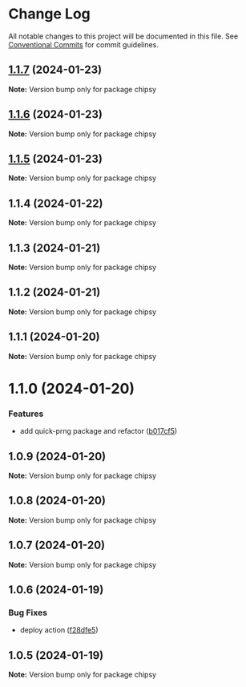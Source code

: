 # Change Log

All notable changes to this project will be documented in this file.
See [Conventional Commits](https://conventionalcommits.org) for commit guidelines.

## [1.1.7](https://github.com/lokesh-coder/chipsy/compare/chipsy@1.1.6...chipsy@1.1.7) (2024-01-23)

**Note:** Version bump only for package chipsy

## [1.1.6](https://github.com/lokesh-coder/chipsy/compare/chipsy@1.1.5...chipsy@1.1.6) (2024-01-23)

**Note:** Version bump only for package chipsy

## [1.1.5](https://github.com/lokesh-coder/chipsy/compare/chipsy@1.1.4...chipsy@1.1.5) (2024-01-23)

**Note:** Version bump only for package chipsy

## 1.1.4 (2024-01-22)

**Note:** Version bump only for package chipsy

## 1.1.3 (2024-01-21)

**Note:** Version bump only for package chipsy

## 1.1.2 (2024-01-21)

**Note:** Version bump only for package chipsy

## 1.1.1 (2024-01-20)

**Note:** Version bump only for package chipsy

# 1.1.0 (2024-01-20)

### Features

- add quick-prng package and refactor ([b017cf5](https://github.com/lokesh-coder/chipsy/commit/b017cf52dc65387bf44b901e61c46ae02c69ff25))

## 1.0.9 (2024-01-20)

**Note:** Version bump only for package chipsy

## 1.0.8 (2024-01-20)

**Note:** Version bump only for package chipsy

## 1.0.7 (2024-01-20)

**Note:** Version bump only for package chipsy

## 1.0.6 (2024-01-19)

### Bug Fixes

- deploy action ([f28dfe5](https://github.com/lokesh-coder/chipsy/commit/f28dfe530eb84ec8c12640fb41d9f99056e98ec2))

## 1.0.5 (2024-01-19)

**Note:** Version bump only for package chipsy
